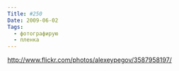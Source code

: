 ```yaml
---
Title: #250
Date: 2009-06-02
Tags:
  - фотографирую
  - пленка
---
```


http://www.flickr.com/photos/alexeypegov/3587958197/